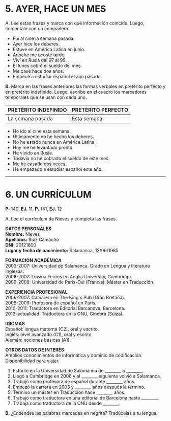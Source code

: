 
# 5. AYER, HACE UN MES

A. Lee estas frases y marca con qué información coincide. Luego, coméntalo con un compañero.

- Fui al cine la semana pasada.
- Ayer hice los deberes.
- Estuve en América Latina en junio.
- Anoche me acosté tarde.
- Viví en Rusia del 97 al 99.
- El lunes cobré el sueldo del mes.
- Me casé hace dos años.
- Empecé a estudiar español el año pasado.

**B.** Marca en las frases anteriores las formas verbales en pretérito perfecto y en pretérito indefinido. Luego, escribe en el cuadro los marcadores temporales que se usan con cada uno.

| **PRETÉRITO INDEFINIDO** | **PRETÉRITO PERFECTO** |  
|-------------------------|-------------------------|  
| La semana pasada        | Esta semana             |  

- He ido al cine esta semana.
- Últimamente no he hecho los deberes.
- No he estado nunca en América Latina.
- Hoy me he levantado pronto.
- He vivido en Rusia.
- Todavía no he cobrado el sueldo de este mes.
- Me he casado dos veces.
- He empezado a estudiar español este año.

---

# 6. UN CURRÍCULUM

**P:** 140, **EJ.** 11, **P.** 141, **EJ.** 12

A. Lee el currículum de Nieves y completa las frases.

**DATOS PERSONALES**  
**Nombre:** Nieves  
**Apellidos:** Ruiz Camacho  
**DNI:** 20121800  
**Lugar y fecha de nacimiento:** Salamanca, 12/06/1985

**FORMACIÓN ACADÉMICA**  
2003-2007: Universidad de Salamanca. Grado en Lengua y literatura inglesas.  
2006-2007: Luisina Ferries en Anglia University, Cambridge.  
2009-2009: Universidad de Paris-Ouì (Francia). Máster en Traducción.  

**EXPERIENCIA PROFESIONAL**  
2006-2007: Camarera en The King's Pub (Gran Bretaña).  
2008-2009: Profesora de español en París.  
2010-2011: Traductora en Editorial Barcanova, Barcelona.  
2012-actualidad: Traductora en la ONU, Ginebra (Suiza).  

**IDIOMAS**  
Español: lengua materna (C2), oral y escrito.  
Inglés: nivel avanzado (C1), oral y escrito.  
Alemán: nociones básicas (A1).

**OTROS DATOS DE INTERÉS**  
Amplios conocimientos de informática y dominio de codificación.  
Disponibilidad para viajar.

1. Estudió en la Universidad de Salamanca de ________ a ________.
2. Llegó a Cambridge en 2006 y al ________ siguiente volvió a Salamanca.
3. Trabajó como profesora de español durante ________ años.
4. Empezó la carrera en 2003 y ________ años después la terminó.
5. Terminó un máster en Traducción hace ________ años.
6. Trabajó como traductora en una editorial de Barcelona hasta ________.
7. Trabaja como traductora de la ONU desde ________.

**B.** ¿Entiendes las palabras marcadas en negrita? Tradúcelas a tu lengua.
